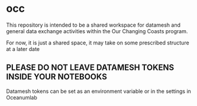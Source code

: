 # occ

This repository is intended to be a shared workspace for datamesh and general data exchange activities within the Our Changing Coasts program. 

For now, it is just a shared space, it may take on some prescribed structure at a later date

## PLEASE DO NOT LEAVE DATAMESH TOKENS INSIDE YOUR NOTEBOOKS

Datamesh tokens can be set as an environment variable or in the settings in Oceanumlab
